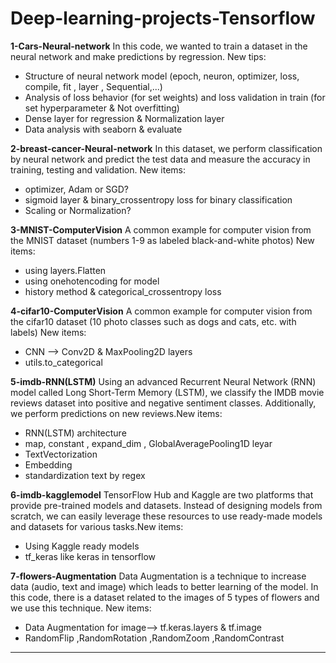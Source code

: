 # Deep-learning-projects-Tensorflow

**1-Cars-Neural-network**
In this code, we wanted to train a dataset in the neural network and make predictions by regression. New tips:
- Structure of neural network model (epoch, neuron, optimizer, loss, compile, fit , layer , Sequential,...)
- Analysis of loss behavior (for set weights) and loss validation in train (for set hyperparameter & Not overfitting)
- Dense layer for regression & Normalization layer
- Data analysis with seaborn & evaluate

**2-breast-cancer-Neural-network**
In this dataset, we perform classification by neural network and predict the test data and measure the accuracy in training, testing and validation.
New items:
- optimizer, Adam or SGD?
- sigmoid layer & binary_crossentropy loss for  binary classification
- Scaling or Normalization?

**3-MNIST-ComputerVision**
A common example for computer vision from the MNIST dataset (numbers 1-9 as labeled black-and-white photos) New items:
  - using layers.Flatten 
  - using onehotencoding for model
  - history method & categorical_crossentropy loss

**4-cifar10-ComputerVision**
A common example for computer vision from the cifar10 dataset (10 photo classes such as dogs and cats, etc. with labels) New items:
- CNN --> Conv2D & MaxPooling2D layers
- utils.to_categorical

**5-imdb-RNN(LSTM)**
Using an advanced Recurrent Neural Network (RNN) model called Long Short-Term Memory (LSTM), we classify the IMDB movie reviews dataset into positive and negative sentiment classes. Additionally, we perform predictions on new reviews.New items:
- RNN(LSTM) architecture
- map, constant , expand_dim , GlobalAveragePooling1D leyar
- TextVectorization
- Embedding
- standardization text by regex

**6-imdb-kagglemodel**
TensorFlow Hub and Kaggle are two platforms that provide pre-trained models and datasets. Instead of designing models from scratch, we can easily leverage these resources to use ready-made models and datasets for various tasks.New items:
- Using Kaggle ready models
- tf_keras like keras in tensorflow

**7-flowers-Augmentation**
Data Augmentation is a technique to increase data (audio, text and image) which leads to better learning of the model. In this code, there is a dataset related to the images of 5 types of flowers and we use this technique. New items:
- Data Augmentation for image--> tf.keras.layers & tf.image
- RandomFlip ,RandomRotation ,RandomZoom ,RandomContrast

****
